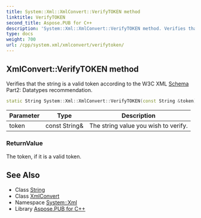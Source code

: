 ```yaml
---
title: System::Xml::XmlConvert::VerifyTOKEN method
linktitle: VerifyTOKEN
second_title: Aspose.PUB for C++
description: 'System::Xml::XmlConvert::VerifyTOKEN method. Verifies that the string is a valid token according to the W3C XML Schema Part2: Datatypes recommendation in C++.'
type: docs
weight: 700
url: /cpp/system.xml/xmlconvert/verifytoken/
---
```

## XmlConvert::VerifyTOKEN method


Verifies that the string is a valid token according to the W3C XML [Schema](../../../system.xml.schema/) Part2: Datatypes recommendation.

```cpp
static String System::Xml::XmlConvert::VerifyTOKEN(const String &token)
```


| Parameter | Type | Description |
| --- | --- | --- |
| token | const String\& | The string value you wish to verify. |

### ReturnValue

The token, if it is a valid token.

## See Also

* Class [String](../../../system/string/)
* Class [XmlConvert](../)
* Namespace [System::Xml](../../)
* Library [Aspose.PUB for C++](../../../)
